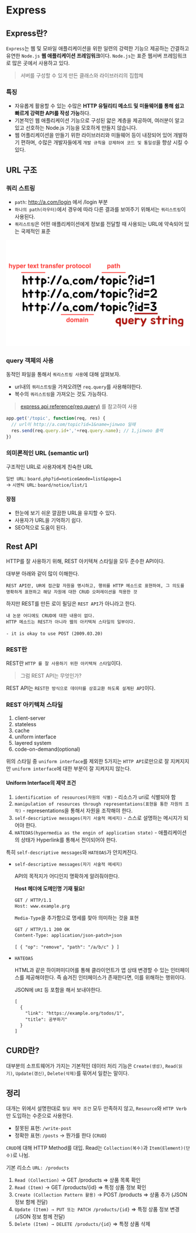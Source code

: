 # Express

## Express란?

`Express`는 웹 및 모바일 애플리케이션을 위한 일련의 강력한 기능으 제공하는 간결하고 유연한 `Node.js` **웹 애플리케이션 프레임워크**이다. `Node.js`는 표준 웹서버 프레임워크로 많은 곳에서 사용하고 있다.

> 서버를 구성할 수 있게 만든 클래스와 라이브러리의 집합체

### 특징

- 자유롭게 활용할 수 있는 수많은 **HTTP 유틸리티 메소드 및 미들웨어를 통해 쉽고 빠르게 강력한 API를 작성 가능**하다.
- 기본적인 웹 애플리케이션 기능으로 구성된 얇은 계층을 제공하여, 여러분이 알고 있고 선호하는 Node.js 기능을 모호하게 만들지 않습니다.
- 웹 어플리케이션을 만들기 위한 라이브러리와 미들웨어 등이 내장되어 있어 개발하기 편하며, 수많은 개발자들에게 `개발 규칙을 강제하여 코드 및 통일성`을 향상 시킬 수 있다.

## URL 구조

### 쿼리 스트링

- `path`: <http://a.com/login> 에서 /login 부분
- `하나의 path(라우터)`에서 경우에 따라 다른 결과를 보여주기 위해서는 `쿼리스트링`이 사용된다.
- `쿼리스트링`은 어떤 애플리케이션에게 정보를 전달할 때 사용되는 URL에 약속되어 있는 국제적인 표준

![URL의 구성요소](./img/querystring.png)

### query 객체의 사용

동적인 파일을 통해서 `쿼리스트링 사용`에 대해 살펴보자.

- url내의 `쿼리스트링`을 가져오려면 `req.query`를 사용해야한다.
- 복수의 `쿼리스트링`을 가져오는 것도 가능하다.

> [express api reference(req.query)](https://expressjs.com/ko/4x/api.html) 를 참고하여 사용

```js
app.get('/topic', function(req, res) {
  // url이 http://a.com/topic?id=1&name=jinwoo 일때
  res.send(req.query.id+','+req.query.name); // 1,jinwoo 출력
})
```

### 의미론적인 URL (semantic url)

구조적인 URL로 사용자에게 친숙한 URL

`일반 URL`: `board.php?id=notice&mode=list&page=1` \
-> `시멘틱 URL`: `board/notice/list/1`

#### 장점

- 한눈에 보기 쉬운 깔끔한 URL을 유지할 수 있다.
- 사용자가 URL을 기억하기 쉽다.
- SEO적으로 도움이 된다.

## Rest API

HTTP를 잘 사용하기 위해, REST 아키텍쳐 스타일을 모두 준수한 API이다.

대부분 아래와 같이 많이 이해한다.

```none
REST API란, UR에 접근할 자원을 명시하고, 행위를 HTTP 메소드로 표현하여, 그 의도를 명확하게 표현하고 해당 자원에 대한 CRUD 오퍼레이션을 적용한 것
```

하지만 REST를 만든 로이 필딩은 `REST API`가 아니라고 한다. 

```none
내 논문 어디에도 CRUD에 대한 내용이 없다.
HTTP 메소드는 REST가 아니라 웹의 아키텍쳐 스타일의 일부이다.

- it is okay to use POST (2009.03.20)
```

### REST란

REST란 `HTTP 를 잘 사용하기 위한 아키텍쳐 스타일`이다.

> 그럼 REST API는 무엇인가?

REST API는 `REST한 방식으로 데이터를 상호교환 하도록 설계된 API`이다.


### REST 아키텍쳐 스타일

1. client-server
2. stateless
3. cache
4. uniform interface
5. layered system
6. code-on-demand(optional)

위의 스타일 중 `uniform interface`를 제외한 5가지는 `HTTP API`로만으로 잘 지켜지지만 `uniform interface`에 대한 부분이 잘 지켜지지 않는다.

#### Uniform Interface의 제약 조건

1. `identification of resources(자원의 식별)` - 리소스가 uri로 식별되야 함
2. `manipulation of resources through representations(표현을 통한 자원의 조작)` - representations을 통해서 자원을 조작해야 한다.
3. `self-descriptive messages(자기 서술적 메세지)` - 스스로 설명하는 메시지가 되어야 한다.
4. `HATEOAS(hypermedia as the engin of application state)` - 애플리케이션의 상태가 Hyperlink를 통해서 전이되어야 한다.

특히 `self-descriptive messages`와 `HATEOAS`가 안지켜진다.

- `self-descriptive messages(자기 서술적 메세지)`

  API의 목적지가 어디인지 명확하게 알려줘야한다.

  **Host 헤더에 도메인명 기재 필요!**

  ```none
  GET / HTTP/1.1
  Host: www.example.prg
  ```

  `Media-Type`을 추가함으로 명세를 찾아 의미하는 것을 표현

  ```none
  GET / HTTP/1.1 200 OK
  Content-Type: application/json-patch+json

  [ { "op": "remove", "path": "/a/b/c" } ]
  ```

- `HATEOAS`

  HTML과 같은 하이퍼미디어를 통해 클라이언트가 앱 상태 변경할 수 있는 인터페이스를 제공해야한다. 즉 숨겨진 인터페이스가 존재한다면, 이를 위해하는 행위이다.

  JSON에 `URI` 등 포함을 해서 보내야한다.

  ```none
  [
    {
      "link": "https://example.org/todos/1",
      "title": 공부하기"
    }
  ]
  ```

## CURD란?

대부분의 소프트웨어가 가지는 기본적인 데이터 처리 기능은 `Create(생성)`, `Read(읽기)`, `Update(갱신)`, `Delete(삭제)`를 묶어서 일컫는 말이다.

## 정리

대개는 위에서 설명한대로 `필딩 제약 조건` 모두 만족하지 않고, `Resource`와 `HTTP Verb`만 도입하는 수준으로 사용한다.

- 잘못된 표현: `/write-post`
- 정확한 표현: `/posts` → 뭔가를 한다 (`CRUD`)

`CRUD`에 대해 HTTP Method를 대입. Read는 `Collection(복수)`과 `Item(Element)(단수)`로 나뉨.

기본 리소스 `URL: /products`

1. `Read (Collection)` → GET /products ⇒ 상품 목록 확인
2. `Read (Item)` → GET /products/{id} ⇒ 특정 상품 정보 확인
3. `Create (Collection Pattern 활용)` → POST /products ⇒ 상품 추가 (JSON 정보 함께 전달)
4. `Update (Item) → PUT 또는 PATCH /products/{id}` ⇒ 특정 상품 정보 변경 (JSON 정보 함께 전달)
5. `Delete (Item) → DELETE /products/{id}` ⇒ 특정 상품 삭제
